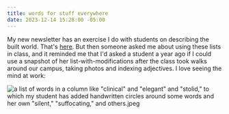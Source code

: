 ```yaml
---
title: words for stuff everywhere
date: 2023-12-14 15:28:00 -05:00
---
```


My new newsletter has an exercise I do with students on describing the built world. That's [here](https://sarahendren.substack.com/p/vocab-lesson). But then someone asked me about using these lists in class, and it reminded me that I'd asked a student a year ago if I could use a snapshot of her list-with-modifications after the class took walks around our campus, taking photos and indexing adjectives. I love seeing the mind at work:

![a list of words in a column like "clinical" and "elegant" and "stolid," to which my student has added handwritten circles around some words and her own "silent," "suffocating," and others.jpeg](/uploads/word%20list-1ac416.jpeg)
